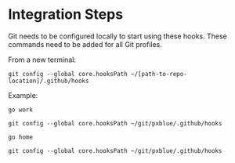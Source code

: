 # Integration Steps
Git needs to be configured locally to start using these hooks.
These commands need to be added for all Git profiles.


From a new terminal:

`git config --global core.hooksPath ~/[path-to-repo-location]/.github/hooks`

Example:

`go work`

`git config --global core.hooksPath ~/git/pxblue/.github/hooks`

`go home`

`git config --global core.hooksPath ~/git/pxblue/.github/hooks`

